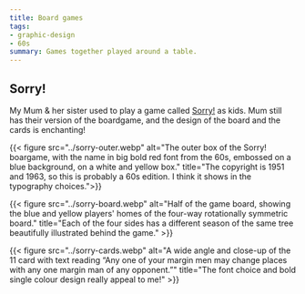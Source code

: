 ```yaml
---
title: Board games
tags:
- graphic-design
- 60s
summary: Games together played around a table.
---
```


## Sorry!

My Mum & her sister used to play a game called [Sorry!](https://en.wikipedia.org/wiki/Sorry!_(game)) as kids. Mum still has their version of the boardgame, and the design of the board and the cards is enchanting!

{{< figure src="../sorry-outer.webp" alt="The outer box of the Sorry! boargame, with the name in big bold red font from the 60s, embossed on a blue background, on a white and yellow box." title="The copyright is 1951 and 1963, so this is probably a 60s edition. I think it shows in the typography choices.">}}

{{< figure src="../sorry-board.webp" alt="Half of the game board, showing the blue and yellow players&apos; homes of the four-way rotationally symmetric board." title="Each of the four sides has a different season of the same tree beautifully illustrated behind the game." >}}

{{< figure src="../sorry-cards.webp" alt="A wide angle and close-up of the 11 card with text reading &ldquo;Any one of your margin men may change places with any one margin man of any opponent.&rdquo;" title="The font choice and bold single colour design really appeal to me!" >}}
